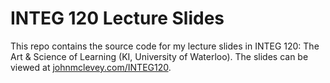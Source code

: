 # INTEG 120 Lecture Slides

This repo contains the source code for my lecture slides in INTEG 120: The Art & Science of Learning (KI, University of Waterloo). The slides can be viewed at [johnmclevey.com/INTEG120](http://www.johnmclevey.com/INTEG120).
